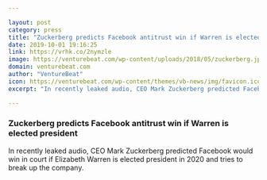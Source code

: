 ```yaml
---

layout: post
category: press
title: "Zuckerberg predicts Facebook antitrust win if Warren is elected president"
date: 2019-10-01 19:16:25
link: https://vrhk.co/2nymzle
image: https://venturebeat.com/wp-content/uploads/2018/05/zuckerberg.jpeg?w=1200&strip=all
domain: venturebeat.com
author: "VentureBeat"
icon: https://venturebeat.com/wp-content/themes/vb-news/img/favicon.ico
excerpt: "In recently leaked audio, CEO Mark Zuckerberg predicted Facebook would win in court if Elizabeth Warren is elected president in 2020 and tries to break up the company."

---
```


### Zuckerberg predicts Facebook antitrust win if Warren is elected president

In recently leaked audio, CEO Mark Zuckerberg predicted Facebook would win in court if Elizabeth Warren is elected president in 2020 and tries to break up the company.